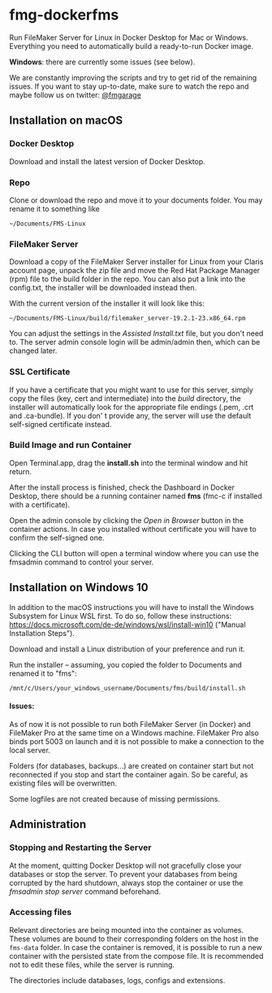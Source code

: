 # fmg-dockerfms
Run FileMaker Server for Linux in Docker Desktop for Mac or Windows. Everything you need to automatically build a ready-to-run Docker image.

**Windows**: there are currently some issues (see below). 

We are constantly improving the scripts and try to get rid of the remaining issues. If you want to stay up-to-date, make sure to watch the repo and maybe follow us on twitter: [@fmgarage](https://twitter.com/fmgarage)


## Installation on macOS



### Docker Desktop

Download and install the latest version of Docker Desktop.



### Repo

Clone or download the repo and move it to your documents folder. You may rename it to something like

```~/Documents/FMS-Linux
~/Documents/FMS-Linux
```



### FileMaker Server

Download a copy of the FileMaker Server installer for Linux from your Claris account page, unpack the zip file and move the Red Hat Package Manager (rpm) file to the build folder in the repo. You can also put a  link into the config.txt, the installer will be downloaded instead then. 

With the current version of the installer it will look like this:

```
~/Documents/FMS-Linux/build/filemaker_server-19.2.1-23.x86_64.rpm
```

You can adjust the settings in the *Assisted Install.txt* file, but you don't need to. The server admin console login will be admin/admin then, which can be changed later.



### SSL Certificate

If you have a certificate that you might want to use for this server, simply copy the files (key, cert and intermediate) into the *build* directory, the installer will automatically look for the appropriate file endings (.pem, .crt and .ca-bundle). If you don' t provide any, the server will use the default self-signed certificate instead.



### Build Image and run Container

Open Terminal.app, drag the **install.sh** into the terminal window and hit return.

After the install process is finished, check the Dashboard in Docker Desktop, there should be a running container named **fms** (fmc-c if installed with a certificate).

Open the admin console by clicking the *Open in Browser* button in the container actions. In case you installed without certificate you will have to confirm the self-signed one.

Clicking the CLI button will open a terminal window where you can use the fmsadmin command to control your server.







## Installation on Windows 10



In addition to the macOS instructions you will have to install the Windows Subsystem for Linux WSL first. To do so, follow these instructions: https://docs.microsoft.com/de-de/windows/wsl/install-win10 ("Manual Installation Steps").

Download and install a Linux distribution of your preference and run it. 

Run the installer – assuming, you copied the folder to Documents and renamed it to "fms":

```
/mnt/c/Users/your_windows_username/Documents/fms/build/install.sh
```



#### Issues: 

As of now it is not possible to run both FileMaker Server (in Docker) and FileMaker Pro at the same time on a Windows machine. FileMaker Pro also binds port 5003 on launch and it is not possible to make a connection to the local server. 

Folders (for databases, backups…) are created on container start but not reconnected if you stop and start the container again. So be careful, as existing files will be overwritten.

Some logfiles are not created because of missing permissions.





## Administration



### Stopping and Restarting the Server

At the moment, quitting Docker Desktop will not gracefully close your databases or stop the server. To prevent your databases from being corrupted by the hard shutdown, always stop the container or use the *fmsadmin stop server* command beforehand.



### Accessing files

Relevant directories are being mounted into the container as volumes. These volumes are bound to their corresponding folders on the host in the `fms-data` folder. In case the container is removed, it is possible to run a new container with the persisted state from the compose file. It is recommended not to edit these files, while the server is running.

The directories include databases, logs, configs and extensions.
